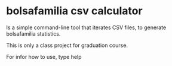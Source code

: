 # bolsafamilia csv calculator

Is a simple command-line tool that iterates CSV files, to generate bolsafamilia
statistics.

This is only a class project for graduation course.

For infor how to use, type help
